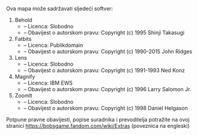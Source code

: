 ﻿Ova mapa može sadržavati sljedeći softver:

1. Behold
   - – Licenca: Slobodno
   - – Obavijest o autorskom pravu: Copyright (c) 1995 Shinji Takasugi
2. Fatbits
   - – Licenca: Publikdomain
   - – Obavijest o autorskom pravu: Copyright (c) 1990-2015 John Ridges
3. Lens
   - – Licenca: Slobodno
   - – Obavijest o autorskom pravu: Copyright (c) 1991-1993 Ned Konz
4. Magnify
   - – Licenca: IBM EWS
   - – Obavijest o autorskom pravu: Copyright (c) 1996 Larry Salomon Jr.
5. ZoomIt
   - – Licenca: Slobodno
   - – Obavijest o autorskom pravu: Copyright (c) 1998 Daniel Helgason

Potpune pravne obavijesti, popise suradnika i prevoditelja potražite na ovoj stranici https://bobsgame.fandom.com/wiki/Extras (poveznica na engleski)
